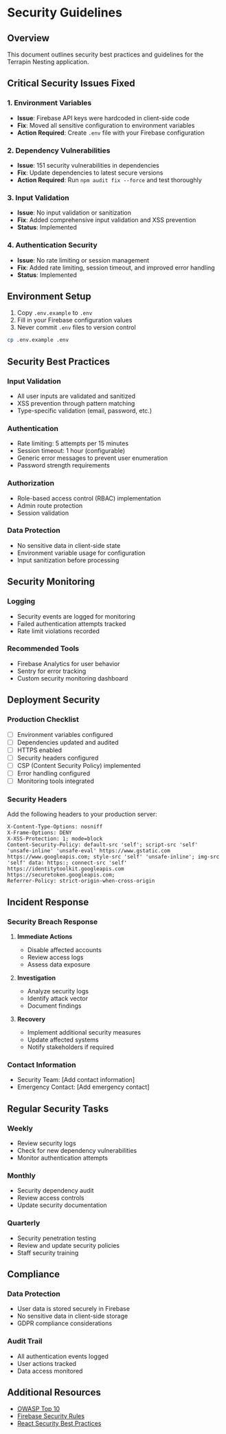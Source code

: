 # Security Guidelines

## Overview
This document outlines security best practices and guidelines for the Terrapin Nesting application.

## Critical Security Issues Fixed

### 1. Environment Variables
- **Issue**: Firebase API keys were hardcoded in client-side code
- **Fix**: Moved all sensitive configuration to environment variables
- **Action Required**: Create `.env` file with your Firebase configuration

### 2. Dependency Vulnerabilities
- **Issue**: 151 security vulnerabilities in dependencies
- **Fix**: Update dependencies to latest secure versions
- **Action Required**: Run `npm audit fix --force` and test thoroughly

### 3. Input Validation
- **Issue**: No input validation or sanitization
- **Fix**: Added comprehensive input validation and XSS prevention
- **Status**: Implemented

### 4. Authentication Security
- **Issue**: No rate limiting or session management
- **Fix**: Added rate limiting, session timeout, and improved error handling
- **Status**: Implemented

## Environment Setup

1. Copy `.env.example` to `.env`
2. Fill in your Firebase configuration values
3. Never commit `.env` files to version control

```bash
cp .env.example .env
```

## Security Best Practices

### Input Validation
- All user inputs are validated and sanitized
- XSS prevention through pattern matching
- Type-specific validation (email, password, etc.)

### Authentication
- Rate limiting: 5 attempts per 15 minutes
- Session timeout: 1 hour (configurable)
- Generic error messages to prevent user enumeration
- Password strength requirements

### Authorization
- Role-based access control (RBAC) implementation
- Admin route protection
- Session validation

### Data Protection
- No sensitive data in client-side state
- Environment variable usage for configuration
- Input sanitization before processing

## Security Monitoring

### Logging
- Security events are logged for monitoring
- Failed authentication attempts tracked
- Rate limit violations recorded

### Recommended Tools
- Firebase Analytics for user behavior
- Sentry for error tracking
- Custom security monitoring dashboard

## Deployment Security

### Production Checklist
- [ ] Environment variables configured
- [ ] Dependencies updated and audited
- [ ] HTTPS enabled
- [ ] Security headers configured
- [ ] CSP (Content Security Policy) implemented
- [ ] Error handling configured
- [ ] Monitoring tools integrated

### Security Headers
Add the following headers to your production server:

```
X-Content-Type-Options: nosniff
X-Frame-Options: DENY
X-XSS-Protection: 1; mode=block
Content-Security-Policy: default-src 'self'; script-src 'self' 'unsafe-inline' 'unsafe-eval' https://www.gstatic.com https://www.googleapis.com; style-src 'self' 'unsafe-inline'; img-src 'self' data: https:; connect-src 'self' https://identitytoolkit.googleapis.com https://securetoken.googleapis.com;
Referrer-Policy: strict-origin-when-cross-origin
```

## Incident Response

### Security Breach Response
1. **Immediate Actions**
   - Disable affected accounts
   - Review access logs
   - Assess data exposure

2. **Investigation**
   - Analyze security logs
   - Identify attack vector
   - Document findings

3. **Recovery**
   - Implement additional security measures
   - Update affected systems
   - Notify stakeholders if required

### Contact Information
- Security Team: [Add contact information]
- Emergency Contact: [Add emergency contact]

## Regular Security Tasks

### Weekly
- Review security logs
- Check for new dependency vulnerabilities
- Monitor authentication attempts

### Monthly
- Security dependency audit
- Review access controls
- Update security documentation

### Quarterly
- Security penetration testing
- Review and update security policies
- Staff security training

## Compliance

### Data Protection
- User data is stored securely in Firebase
- No sensitive data in client-side storage
- GDPR compliance considerations

### Audit Trail
- All authentication events logged
- User actions tracked
- Data access monitored

## Additional Resources

- [OWASP Top 10](https://owasp.org/www-project-top-ten/)
- [Firebase Security Rules](https://firebase.google.com/docs/rules)
- [React Security Best Practices](https://reactjs.org/docs/security.html)